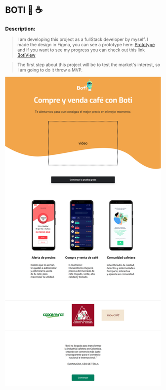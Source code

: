 # BOTI :robot: :coffee:

### Description:

>I am developing this project as a fullStack developer by myself.
>I made the design in Figma, you can see a prototype here:
>[Prototype](https://www.figma.com/proto/0GQAuDiKb6aqoWXKXXWBP9/Mobile-UI-Kit%3A-CafeBots?node-id=52%3A393&starting-point-node-id=52%3A393)
>and if you want to see my progress you can check out this link [BotiView](https://celfiew.github.io/Boti/) 


>The first step about this project will be to test the market's interest, so I am going to do it throw a MVP.


![imagenes](https://github.com/celfiew/Boti/blob/main/img/celfiew.github.io_Boti_.png)
